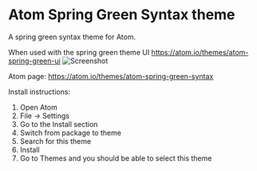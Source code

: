 # Atom Spring Green Syntax theme

A spring green syntax theme for Atom.

When used with the spring green theme UI https://atom.io/themes/atom-spring-green-ui
![Screenshot](http://imgur.com/RyAIHBZ.png)


Atom page: https://atom.io/themes/atom-spring-green-syntax

Install instructions:

<ol>
<li>Open Atom</li>
<li>File -> Settings</li>
<li>Go to the Install section</li>
<li>Switch from package to theme</li>
<li>Search for this theme</li>
<li>Install</li>
<li>Go to Themes and you should be able to select this theme</li>
</ol>
